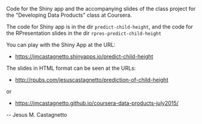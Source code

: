 Code for the Shiny app and the accompanying slides of the class project
for the "Developing Data Products" class at Coursera.

The code for Shiny app is in the dir `predict-child-height`, and the code for
the RPresentation slides in the dir `rpres-predict-child-height`

You can play with the Shiny App at the URL:

- https://jmcastagnetto.shinyapps.io/predict-child-height

The slides in HTML format can be seen at the URLs:

- http://rpubs.com/jesuscastagnetto/prediction-of-child-height

or

- https://jmcastagnetto.github.io/coursera-data-products-july2015/


-- Jesus M. Castagnetto
